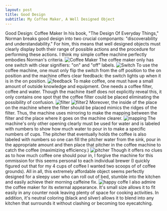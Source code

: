 ```yaml
---
layout: post
title: Good Design
subtitle: My Coffee Maker, A Well Designed Object
---
```


Good Design: Coffee Maker
In his book, "The Design Of Everyday Things," Norman breaks good design into two crucial componants: "discoverability and understandability." For him, this means that well designed objects must clearly display both their range of possible actions and the procedure for performing these actions. I think my simple coffee machine perfectly embodies Norman's criteria. 
![Coffee Maker](coffeefull.png)
The coffee maker only has one switch with clear signifiers: "on" and "off" labels. 
![Switch](IMG_0834.jpg)
To use the coffee machine, one must only flip the switch from the off position to the on position and the machine offers clear feedback: the switch lights up when it is in the on position. 
![feedback](IMG_0835.jpg)
To make coffee, one must have a small amount of outside knowledge and equipment. One needs a coffee filter, coffee and water. Though the machine itself does not explicitly reveal this, it only contains one spot that the coffee filter could be placed eliminating the possibility of confusion. 
![filter](IMG_0829.jpg)
![filter2](IMG_0830.jpg)
Moreover, the inside of the place on the machine where the filter should be placed mimics the ridges of the filter. Thus, the machine uses mirroring to make the mapping between the filter and the place where it goes on the machine clearer. 
![mapping](IMG_0831.jpg)
The machine's only other opening clearly must be used for water and is labeled with numbers to show how much water to pour in to make a specific numbers of cups. The pitcher that eventually holds the coffee is also labeled with numbers so one can fill the pitcher water from the sink, pour in the appropriate amount and then place that pitcher in the coffee machine to catch the coffee (maximizing efficiency.) 
![pitcher](IMG_0832.jpg)
Though it offers no clues as to how much coffee one should pour in, I forgive the machine for this ommission for this seems personal to each individual brewer (I quickly figured out that for my 4 cups of coffee I wanted two scoops of of coffee grounds). All in all, this extremely affordable object seems perfectly designed for a sleepy user who can roll out of bed, stumble into the kitchen and easily achieve their morning caffeine fix. 
![happy coffe](IMG_0716.jpg)
I also admire the coffee maker for its external appearance. It's small size allows it to fit easily in any counter nook leaving plenty of space for cooking activities. In addition, it's neutral coloring (black and silver) allows it to blend into any kitchen that surrounds it without clashing or becoming too eyecatching.

